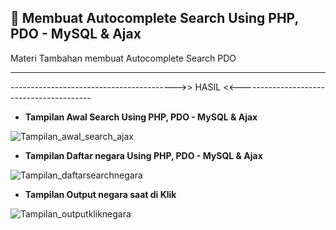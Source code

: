 ## 🚀 Membuat Autocomplete Search Using PHP, PDO - MySQL & Ajax

Materi Tambahan membuat Autocomplete Search PDO

<hr>




----------------------------------------->> HASIL <<-----------------------------------------

- <b>Tampilan Awal Search Using PHP, PDO - MySQL & Ajax</b> 

![Tampilan_awal_search_ajax](https://user-images.githubusercontent.com/80149680/170466123-a1c1e4b9-69cb-4d7f-a99c-203b0d4235db.png)

- <b>Tampilan Daftar negara Using PHP, PDO - MySQL & Ajax</b>

![Tampilan_daftarsearchnegara](https://user-images.githubusercontent.com/80149680/170466186-541395d0-6868-44e0-8043-26f889c08463.png)

- <b>Tampilan Output negara saat di Klik</b>

![Tampilan_outputkliknegara](https://user-images.githubusercontent.com/80149680/170466212-d4408a36-88e1-43c5-a258-22a5f4451bcf.png)


